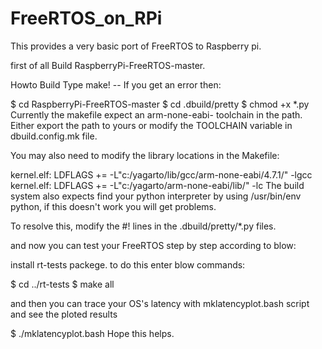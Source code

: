 # FreeRTOS_on_RPi

This provides a very basic port of FreeRTOS to Raspberry pi.


first of all Build RaspberryPi-FreeRTOS-master.

Howto Build
Type make! -- If you get an error then:

$ cd RaspberryPi-FreeRTOS-master
$ cd .dbuild/pretty
$ chmod +x *.py
Currently the makefile expect an arm-none-eabi- toolchain in the path. Either export the path to yours or modify the TOOLCHAIN variable in dbuild.config.mk file.

You may also need to modify the library locations in the Makefile:

kernel.elf: LDFLAGS += -L"c:/yagarto/lib/gcc/arm-none-eabi/4.7.1/" -lgcc
kernel.elf: LDFLAGS += -L"c:/yagarto/arm-none-eabi/lib/" -lc
The build system also expects find your python interpreter by using /usr/bin/env python, if this doesn't work you will get problems.

To resolve this, modify the #! lines in the .dbuild/pretty/*.py files.

and now you can test your FreeRTOS step by step according to blow: 

install rt-tests packege.
to do this enter blow commands: 

$ cd ../rt-tests
$ make all

and then you can trace your OS's latency with mklatencyplot.bash script and see the ploted results

$ ./mklatencyplot.bash
Hope this helps.


